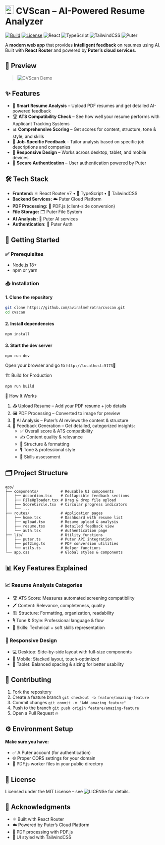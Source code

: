 # <img src="public/favicon.ico" alt="CVScan Logo" width="28" /> CVScan – AI-Powered Resume Analyzer  

[![Build](https://img.shields.io/badge/build-passing-brightgreen?style=flat-square)](#)
[![License](https://img.shields.io/badge/license-MIT-blue?style=flat-square)](LICENSE)
![React](https://img.shields.io/badge/Frontend-React%20Router%20v7-61DAFB?logo=react&style=flat-square)
![TypeScript](https://img.shields.io/badge/Language-TypeScript-3178C6?logo=typescript&style=flat-square)
![TailwindCSS](https://img.shields.io/badge/Style-TailwindCSS-38B2AC?logo=tailwindcss&style=flat-square)
![Puter](https://img.shields.io/badge/Cloud-Puter%20Platform-7B42BC?style=flat-square)

A **modern web app** that provides **intelligent feedback** on resumes using AI.  
Built with **React Router** and powered by **Puter’s cloud services**.  

## 🎥 Preview  

> ![CVScan Demo](https://cv-scan-eta.vercel.app/)

## ✨ Features  

- 🤖 **Smart Resume Analysis** – Upload PDF resumes and get detailed AI-powered feedback  
- 🏆 **ATS Compatibility Check** – See how well your resume performs with Applicant Tracking Systems  
- 📊 **Comprehensive Scoring** – Get scores for content, structure, tone & style, and skills  
- 🎯 **Job-Specific Feedback** – Tailor analysis based on specific job descriptions and companies  
- 📱 **Responsive Design** – Works across desktop, tablet, and mobile devices  
- 🔐 **Secure Authentication** – User authentication powered by Puter  

## 🛠️ Tech Stack  

- **Frontend:** ⚛️ React Router v7 • 📘 TypeScript • 🎨 TailwindCSS  
- **Backend Services:** ☁️ Puter Cloud Platform  
- **PDF Processing:** 📄 PDF.js (client-side conversion)  
- **File Storage:** 🗂️ Puter File System  
- **AI Analysis:** 🤖 Puter AI services  
- **Authentication:** 🔑 Puter Auth  

## 🚀 Getting Started  

### ✅ Prerequisites  
- Node.js 18+  
- npm or yarn  

### 📥 Installation  

#### 1. Clone the repository
```bash
git clone https://github.com/aviralmehrotra/cvscan.git
cd cvscan
```

#### 2. Install dependencies
```bash
npm install
```

#### 3. Start the dev server
```bash
npm run dev
```

Open your browser and go to `http://localhost:5173`🚀

🏗️ Build for Production
```bash
npm run build
```

🔎 How It Works

1. 📤 Upload Resume – Add your PDF resume + job details
2. 🖼️ PDF Processing – Converted to image for preview
3. 🧠 AI Analysis – Puter’s AI reviews the content & structure
4. 📝 Feedback Generation – Get detailed, categorized insights:
   - ✅ Overall score & ATS compatibility
   - ✍️ Content quality & relevance
   - 📑 Structure & formatting
   - 🎙️ Tone & professional style
   - 🧩 Skills assessment

## 🗂️ Project Structure

```
app/
├── components/          # Reusable UI components
│   ├── Accordion.tsx    # Collapsible feedback sections
│   ├── FileUploader.tsx # Drag & drop file upload
│   ├── ScoreCircle.tsx  # Circular progress indicators
│   └── ...
├── routes/              # Application pages
│   ├── home.tsx         # Dashboard with resume list
│   ├── upload.tsx       # Resume upload & analysis
│   ├── resume.tsx       # Detailed feedback view
│   └── auth.tsx         # Authentication page
├── lib/                 # Utility functions
│   ├── puter.ts         # Puter API integration
│   ├── pdf2img.ts       # PDF conversion utilities
│   └── utils.ts         # Helper functions
└── app.css              # Global styles & components
```

## 📊 Key Features Explained
### 📈 Resume Analysis Categories

- 🏆 ATS Score: Measures automated screening compatibility
- 🖊️ Content: Relevance, completeness, quality
- 🏗️ Structure: Formatting, organization, readability
- 🎙️ Tone & Style: Professional language & flow
- 🧩 Skills: Technical + soft skills representation

### 📱 Responsive Design

- 💻 Desktop: Side-by-side layout with full-size components
- 📱 Mobile: Stacked layout, touch-optimized
- 📏 Tablet: Balanced spacing & sizing for better usability

## 🤝 Contributing

1. Fork the repository
2. Create a feature branch `git checkout -b feature/amazing-feature`
3. Commit changes `git commit -m "Add amazing feature"`
4. Push to the branch `git push origin feature/amazing-feature`
5. Open a Pull Request 🔥

## ⚙️ Environment Setup

#### Make sure you have:

- ✅ A Puter account (for authentication)
- 🌐 Proper CORS settings for your domain
- 📄 PDF.js worker files in your public directory

## 📜 License
Licensed under the MIT License – see ![LICENSe](LISENSE) for details.

## 🙌 Acknowledgments

- ⚛️ Built with React Router
- ☁️ Powered by Puter’s Cloud Platform
- 📄 PDF processing with PDF.js
- 🎨 UI styled with TailwindCSS

